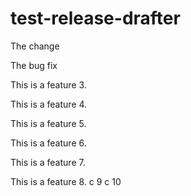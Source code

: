 # test-release-drafter

The change

The bug fix

This is a feature 3.

This is a feature 4.

This is a feature 5.

This is a feature 6.

This is a feature 7.

This is a feature 8.
c 9
c 10
